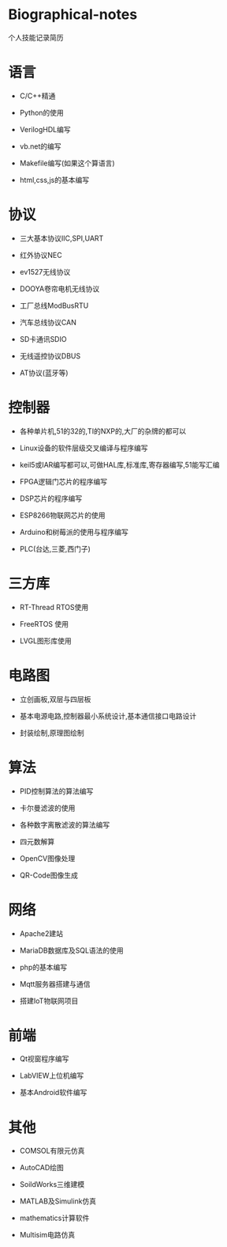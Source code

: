 # Biographical-notes

个人技能记录简历

# 语言

- C/C++精通

- Python的使用

- VerilogHDL编写

- vb.net的编写

- Makefile编写(如果这个算语言)

- html,css,js的基本编写

# 协议

- 三大基本协议IIC,SPI,UART

- 红外协议NEC

- ev1527无线协议

- DOOYA卷帘电机无线协议

- 工厂总线ModBusRTU

- 汽车总线协议CAN

- SD卡通讯SDIO

- 无线遥控协议DBUS

- AT协议(蓝牙等)

# 控制器

- 各种单片机,51的32的,TI的NXP的,大厂的杂牌的都可以

- Linux设备的软件层级交叉编译与程序编写

- keil5或IAR编写都可以,可做HAL库,标准库,寄存器编写,51能写汇编

- FPGA逻辑门芯片的程序编写

- DSP芯片的程序编写

- ESP8266物联网芯片的使用

- Arduino和树莓派的使用与程序编写

- PLC(台达,三菱,西门子)

# 三方库

- RT-Thread RTOS使用

- FreeRTOS 使用

- LVGL图形库使用

# 电路图

- 立创画板,双层与四层板

- 基本电源电路,控制器最小系统设计,基本通信接口电路设计

- 封装绘制,原理图绘制

# 算法

- PID控制算法的算法编写

- 卡尔曼滤波的使用

- 各种数字离散滤波的算法编写

- 四元数解算

- OpenCV图像处理

- QR-Code图像生成

# 网络

- Apache2建站

- MariaDB数据库及SQL语法的使用

- php的基本编写

- Mqtt服务器搭建与通信

- 搭建IoT物联网项目

# 前端

- Qt视窗程序编写

- LabVIEW上位机编写

- 基本Android软件编写

# 其他

- COMSOL有限元仿真

- AutoCAD绘图

- SoildWorks三维建模

- MATLAB及Simulink仿真

- mathematics计算软件

- Multisim电路仿真
